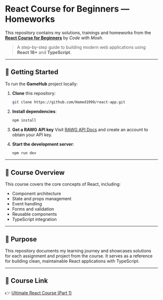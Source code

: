 # React Course for Beginners — Homeworks

This repository contains my solutions, trainings and homeworks from the **[React Course for Beginners](https://codewithmosh.com/p/ultimate-react-part1)** by *Code with Mosh*.

> A step-by-step guide to building modern web applications using **React 18+** and **TypeScript**.

---

## 🚀 Getting Started

To run the **GameHub** project locally:

1. **Clone** this repository:

   ```bash
   git clone https://github.com/Hamed1999/react-app.git
   ```
2. **Install dependencies**:

   ```bash
   npm install
   ```
3. **Get a RAWG API key**
   Visit [RAWG API Docs](https://rawg.io/apidocs) and create an account to obtain your API key.
4. **Start the development server**:

   ```bash
   npm run dev
   ```

---

## 📘 Course Overview

This course covers the core concepts of React, including:

* Component architecture
* State and props management
* Event handling
* Forms and validation
* Reusable components
* TypeScript integration

---

## 🎯 Purpose

This repository documents my learning journey and showcases solutions for each assignment and project from the course.
It serves as a reference for building clean, maintainable React applications with TypeScript.

---

## 🔗 Course Link

👉 [Ultimate React Course (Part 1)](https://codewithmosh.com/p/ultimate-react-part1)
